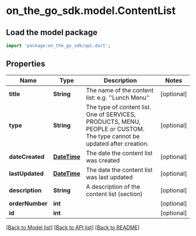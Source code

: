 # on_the_go_sdk.model.ContentList

## Load the model package
```dart
import 'package:on_the_go_sdk/api.dart';
```

## Properties
Name | Type | Description | Notes
------------ | ------------- | ------------- | -------------
**title** | **String** | The name of the content list: e.g. ''Lunch Menu'' | [optional] 
**type** | **String** | The type of content list. One of SERVICES, PRODUCTS, MENU, PEOPLE or CUSTOM. The type cannot be updated after creation. | [optional] 
**dateCreated** | [**DateTime**](DateTime.md) | The date the content list was created | [optional] 
**lastUpdated** | [**DateTime**](DateTime.md) | The date the content list was last updated | [optional] 
**description** | **String** | A description of the content list (section) | [optional] 
**orderNumber** | **int** |  | [optional] 
**id** | **int** |  | [optional] 

[[Back to Model list]](../README.md#documentation-for-models) [[Back to API list]](../README.md#documentation-for-api-endpoints) [[Back to README]](../README.md)


